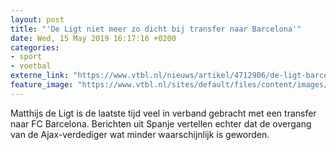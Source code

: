 ```yaml
---
layout: post
title: "'De Ligt niet meer zo dicht bij transfer naar Barcelona'"
date: Wed, 15 May 2019 16:17:16 +0200
categories: 
- sport 
- voetbal 
externe_link: "https://www.vtbl.nl/nieuws/artikel/4712906/de-ligt-barcelona-ajax-transfer"
feature_image: "https://www.vtbl.nl/sites/default/files/content/images/2019/05/15/Copyright-ProShots-3378007.jpg"
---
```


Matthijs de Ligt is de laatste tijd veel in verband gebracht met een transfer naar FC Barcelona. Berichten uit Spanje vertellen echter dat de overgang van de Ajax-verdediger wat minder waarschijnlijk is geworden.
